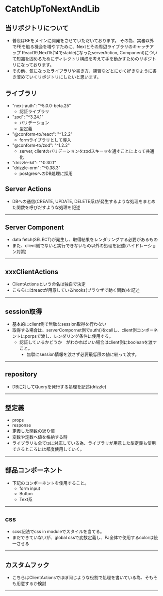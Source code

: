 # CatchUpToNextAndLib

## 当リポジトリについて
- 普段はBEをメインに開発をさせていただいております。
  その為、実務以外でFEを触る機会を増やすために、Nextとその周辺ライブラリのキャッチアップ
  React19,Next15(14でstableになったserverAction, Component)について知識を固めるためにディレクトリ構成を考えて手を動かすためのリポジトリになっております。
- その他、気になったライブラリや書き方、練習などとにかく好きなように書き溜めていくリポジトリにしたいと思います。

## ライブラリ
- "next-auth": "^5.0.0-beta.25"
  - 認証ライブラリ
- "zod": "^3.24.1"
  - バリデーション
  - 型定義
- "@conform-to/react": "^1.2.2"
  - formライブラリとして導入
- "@conform-to/zod": "^1.2.2"
  - server, clientのバリデーションをzodスキーマを通すことによって共通化
- "drizzle-kit": "^0.30.1"
- "drizzle-orm": "^0.38.3"
  - postgresへのDB処理に採用

## Server Actions
  - DBへの通信(CREATE, UPDATE, DELETE系)が発生するような処理をまとめた関数を呼びだすような処理を記述
---
##  Server Component
  -  data fetch(SELECT)が発生し、取得結果をレンダリングする必要があるもの
  - また、client側でないと実行できないもの以外の処理を記述(ハイドレーション対策)
---
## xxxClientActions
- ClientActionsという命名は独自で決定
- こちらにはreactが用意しているhooks(ブラウザで動く関数)を記述
---
##  session取得
  - 基本的にclient側で無駄なsession取得を行わない
  - 取得する場合は、serverCompornet側でauth()をcallし、client側コンポーネントにporpsで渡し、レンダリング条件に使用する。
    - 認証しているかどうか　がわかればいい場合はclient側にbooleanを渡すこと。
      - 無駄にsession情報を渡さず必要最低限の値に絞って渡す。
---
##  repository
   - DBに対してQueryを発行する処理を記述(drizzle) 
---
## 型定義
- props
- response
- 定義した関数の返り値
- 変数や定数へ値を格納する時
- ライブラリも全てtsに対応している為、ライブラリが用意した型定義も使用できるところには都度使用していく。
---
## 部品コンポーネント
  - 下記のコンポーネントを使用すること。
    - form input
    - Button
    - Text系
---
##  css
  - scss記法でcss in moduleでスタイルを当てる。 
  - まだできていないが、global cssで変数定義し、PJ全体で使用するcolorは統一させる
---
## カスタムフック
- こちらはClientActionsでほぼ同じような役割で処理を書いている為、そもそも用意するか検討
---
